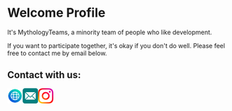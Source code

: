 <h1>Welcome Profile</h1>


It's MythologyTeams, a minority team of people who like development.


If you want to participate together, it's okay if you don't do well. Please feel free to contact me by email below.

## Contact with us:

<a href="https://mythologyteams.com"><img align="left" src="https://github.com/MythologyTeam/MythologyTeam/blob/main/5339181.png" alt="Mythology Teams | Website" width="35px"/></a>

<a href="mailto:leader@mythologyteams.com"><img align="left" src="https://github.com/MythologyTeam/MythologyTeam/blob/main/email_icon_130945.webp" alt="deepa jarout | Gmail" width="35px"/></a>

<a href="https://instagram.com/mythology_teams"><img align="left" src="https://github.com/MythologyTeam/MythologyTeam/blob/main/1384063.png" alt="deepa Jarout| Instagram" width="35px"/></a>

<!--
<a href="https://twitter.com/deepajarout"><img align="left" src="https://raw.githubusercontent.com/deepajarout/deepajarout/main/5296514_bird_tweet_twitter_twitter logo_icon.png" alt="deepa Jarout| Twitter" width="35px"/></a>
-->
</br>
</br>


